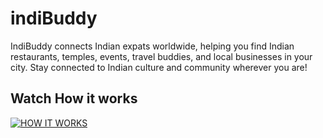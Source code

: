 # __indiBuddy__
IndiBuddy connects Indian expats worldwide, helping you find Indian restaurants, temples, events, travel buddies, and local businesses in your city. Stay connected to Indian culture and community wherever you are!


## Watch How it works 
[![HOW IT WORKS](https://i.ytimg.com/vi/iEusanNfVNA/maxresdefault.jpg)](https://www.youtube.com/embed/iEusanNfVNA?si=DeJCZzdJ89sO-yvH)
